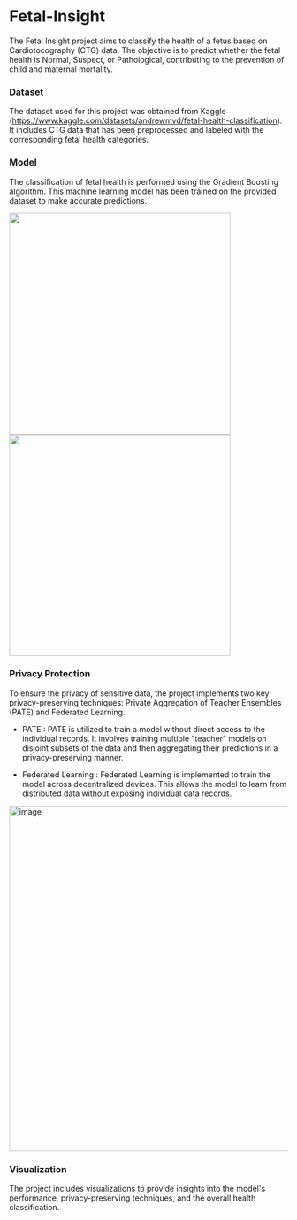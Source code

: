 # Fetal-Insight

The Fetal Insight project aims to classify the health of a fetus based on Cardiotocography (CTG) data. The objective is to predict whether the fetal health is Normal, Suspect, or Pathological, contributing to the prevention of child and maternal mortality.

### Dataset

The dataset used for this project was obtained from Kaggle (https://www.kaggle.com/datasets/andrewmvd/fetal-health-classification). It includes CTG data that has been preprocessed and labeled with the corresponding fetal health categories.

### Model

The classification of fetal health is performed using the Gradient Boosting algorithm. This machine learning model has been trained on the provided dataset to make accurate predictions.


<p float="left">
  <img src="https://github.com/Sreenidhi-1/Fetal-Health-Prediction/assets/91629420/03fb5f28-fe21-4e78-aacb-6f26a100aac1" width="400" />
  <img src="https://github.com/Sreenidhi-1/Fetal-Health-Prediction/assets/91629420/f474dbe8-6a01-45b1-aced-3e3c4495ed5f" width="400"/>

</p>



### Privacy Protection

To ensure the privacy of sensitive data, the project implements two key privacy-preserving techniques: Private Aggregation of Teacher Ensembles (PATE) and Federated Learning.

- PATE : PATE is utilized to train a model without direct access to the individual records. It involves training multiple "teacher" models on disjoint subsets of the data and then aggregating their predictions in a privacy-preserving manner.

- Federated Learning : Federated Learning is implemented to train the model across decentralized devices. This allows the model to learn from distributed data without exposing individual data records.

<img width="624" alt="image" src="https://github.com/Sreenidhi-1/Fetal-Health-Prediction/assets/91629420/22028c91-32b9-4b16-8de1-dd75760a0305">


### Visualization

The project includes visualizations to provide insights into the model's performance, privacy-preserving techniques, and the overall health classification.

